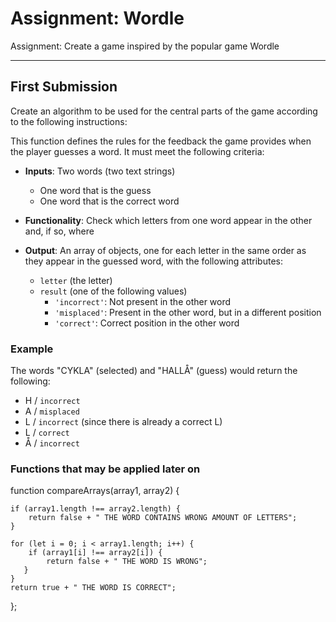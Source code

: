 # Assignment: Wordle

Assignment: Create a game inspired by the popular game Wordle

---

## First Submission

Create an algorithm to be used for the central parts of the game according to the following instructions:

This function defines the rules for the feedback the game provides when the player guesses a word. It must meet the following criteria:

- **Inputs**: Two words (two text strings)
  - One word that is the guess
  - One word that is the correct word

- **Functionality**: Check which letters from one word appear in the other and, if so, where

- **Output**: An array of objects, one for each letter in the same order as they appear in the guessed word, with the following attributes:
  - `letter` (the letter)
  - `result` (one of the following values)
    - `'incorrect'`: Not present in the other word
    - `'misplaced'`: Present in the other word, but in a different position
    - `'correct'`: Correct position in the other word

### Example

The words "CYKLA" (selected) and "HALLÅ" (guess) would return the following:

- H / `incorrect`
- A / `misplaced`
- L / `incorrect` (since there is already a correct L)
- L / `correct`
- Å / `incorrect`









### Functions that may be applied later on

function compareArrays(array1, array2) {  

    if (array1.length !== array2.length) {
        return false + " THE WORD CONTAINS WRONG AMOUNT OF LETTERS";
    }

    for (let i = 0; i < array1.length; i++) {
        if (array1[i] !== array2[i]) {
            return false + " THE WORD IS WRONG";
       }
    } 
    return true + " THE WORD IS CORRECT"; 
};